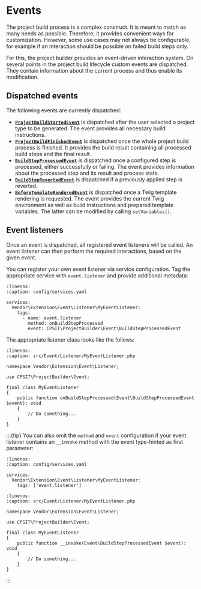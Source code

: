 # Events

The project build process is a complex construct. It is meant to match as many
needs as possible. Therefore, it provides convenient ways for customization.
However, some use cases may not always be configurable, for example if an interaction
should be possible on failed build steps only.

For this, the project builder provides an event-driven interaction system. On
several points in the project build lifecycle custom events are dispatched. They
contain information about the current process and thus enable its modification.

## Dispatched events

The following events are currently dispatched:

* [**`ProjectBuildStartedEvent`**](https://github.com/CPS-IT/project-builder/blob/main/src/Event/ProjectBuildStartedEvent.php)
  is dispatched after the user selected a project type to be generated. The
  event provides all necessary build instructions.
* [**`ProjectBuildFinishedEvent`**](https://github.com/CPS-IT/project-builder/blob/main/src/Event/ProjectBuildFinishedEvent.php)
  is dispatched once the whole project build process is finished. It provides
  the build result containing all processed build steps and the final result.
* [**`BuildStepProcessedEvent`**](https://github.com/CPS-IT/project-builder/blob/main/src/Event/BuildStepProcessedEvent.php) is
  dispatched once a configured step is processed, either successfully or failing.
  The event provides information about the processed step and its result and
  process state.
* [**`BuildStepRevertedEvent`**](https://github.com/CPS-IT/project-builder/blob/main/src/Event/BuildStepRevertedEvent.php) is
  dispatched if a previously applied step is reverted.
* [**`BeforeTemplateRenderedEvent`**](https://github.com/CPS-IT/project-builder/blob/main/src/Event/BeforeTemplateRenderedEvent.php)
  is dispatched once a Twig template rendering is requested. The event provides
  the current Twig environment as well as build instructions and prepared
  template variables. The latter can be modified by calling `setVariables()`.

## Event listeners

Once an event is dispatched, all registered event listeners will be called. An
event listener can then perform the required interactions, based on the given
event.

You can register your own event listener via service configuration. Tag the
appropriate service with `event.listener` and provide additional metadata:

```{code-block} yaml
:linenos:
:caption: config/services.yaml

services:
  Vendor\Extension\Event\Listener\MyEventListener:
    tags:
      - name: event.listener
        method: onBuildStepProcessed
        event: CPSIT\ProjectBuilder\Event\BuildStepProcessedEvent
```

The appropriate listener class looks like the follows:

```{code-block} php
:linenos:
:caption: src/Event/Listener/MyEventListener.php

namespace Vendor\Extension\Event\Listener;

use CPSIT\ProjectBuilder\Event;

final class MyEventListener
{
    public function onBuildStepProcessed(Event\BuildStepProcessedEvent $event): void
    {
        // Do something...
    }
}
```

:::{tip}
You can also omit the `method` and `event` configuration if your event listener
contains an `__invoke` method with the event type-hinted as first parameter:

```{code-block} yaml
:linenos:
:caption: config/services.yaml

services:
  Vendor\Extension\Event\Listener\MyEventListener:
    tags: ['event.listener']
```

```{code-block} php
:linenos:
:caption: src/Event/Listener/MyEventListener.php

namespace Vendor\Extension\Event\Listener;

use CPSIT\ProjectBuilder\Event;

final class MyEventListener
{
    public function __invoke(Event\BuildStepProcessedEvent $event): void
    {
        // Do something...
    }
}
```
:::
